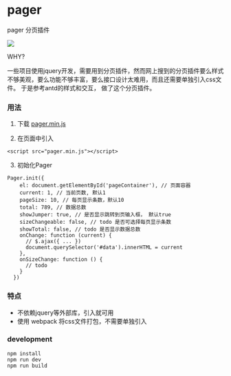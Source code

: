 # pager
pager 分页插件

[![](http://ooqymz3vm.bkt.clouddn.com/pager.png)](https://yeild.github.io/pager/demo.html)

WHY?

  一些项目使用jquery开发，需要用到分页插件，然而网上搜到的分页插件要么样式不够美观，要么功能不够丰富，要么接口设计太难用，而且还需要单独引入css文件。 于是参考antd的样式和交互，
  做了这个分页插件。

### 用法

1. 下载 [pager.min.js](https://raw.githubusercontent.com/yeild/pager/master/dist/pager.min.js)

2.  在页面中引入
```
<script src="pager.min.js"></script>
```

3. 初始化Pager
```
Pager.init({
    el: document.getElementById('pageContainer'), // 页面容器
    current: 1, // 当前页数, 默认1
    pageSize: 10, // 每页显示条数，默认10
    total: 789, // 数据总数
    showJumper: true, // 是否显示跳转到页输入框， 默认true
    sizeChangeable: false, // todo 是否可选择每页显示条数
    showTotal: false, // todo 是否显示数据总数
    onChange: function (current) {
      // $.ajax({ ... })
      document.querySelector('#data').innerHTML = current
    },
    onSizeChange: function () {
      // todo
    }
  })
```

### 特点
* 不依赖jquery等外部库，引入就可用
* 使用 webpack 将css文件打包，不需要单独引入

### development
```
npm install
npm run dev
npm run build
```


